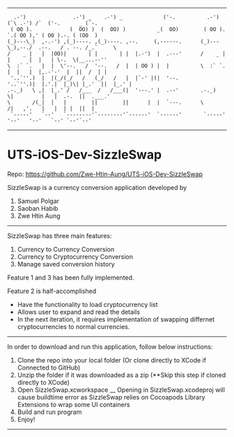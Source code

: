 ______________________________________________________________________________________________________________

      .-')               .-') _    .-') _             ('-.          .-')     (`\ .-') /`  ('-.      _ (`-.  
     ( OO ).            (  OO) )  (  OO) )          _(  OO)        ( OO ).    `.( OO ),' ( OO ).-. ( (OO  ) 
    (_)---\_)  ,-.-') ,(_)----. ,(_)----. ,--.     (,------.      (_)---\_),--./  .--.   / . --. /_.`     \ 
    /    _ |   |  |OO)|       | |       | |  |.-')  |  .---'      /    _ | |      |  |   | \-.  \(__...--'' 
    \  :` `.   |  |  \'--.   /  '--.   /  |  | OO ) |  |          \  :` `. |  |   |  |,.-'-'  |  ||  /  | | 
     '..`''.)  |  |(_/(_/   /   (_/   /   |  |`-' |(|  '--.        '..`''.)|  |.'.|  |_)\| |_.'  ||  |_.' | 
    .-._)   \ ,|  |_.' /   /___  /   /___(|  '---.' |  .--'       .-._)   \|         |   |  .-.  ||  .___.' 
    \       /(_|  |   |        ||        ||      |  |  `---.      \       /|   ,'.   |   |  | |  ||  |      
     `-----'   `--'   `--------'`--------'`------'  `------'       `-----' '--'   '--'   `--' `--'`--'      

______________________________________________________________________________________________________________

# UTS-iOS-Dev-SizzleSwap

Repo: https://github.com/Zwe-Htin-Aung/UTS-iOS-Dev-SizzleSwap

SizzleSwap is a currency conversion application developed by

1) Samuel Polgar
2) Saoban Habib
3) Zwe Htin Aung
______________________________________________________________________________________________________________

SizzleSwap has three main features:

1) Currency to Currency Conversion
2) Currency to Cryptocurrency Conversion
3) Manage saved conversion history

Feature 1 and 3 has been fully implemented.

Feature 2 is half-accomplished
- Have the functionality to load cryptocurrency list
- Allows user to expand and read the details
- In the next iteration, it requires implementation of swapping differnet cryptocurrencies to normal currencies.

______________________________________________________________________________________________________________

In order to download and run this application, follow below instructions:

1) Clone the repo into your local folder (Or clone directly to XCode if Connected to GitHub)
2) Unzip the folder if it was downloaded as a zip (**Skip this step if cloned directly to XCode)
3) Open SizzleSwap.xcworkspace
   \__  Opening in SizzleSwap.xcodeproj will cause buildtime error as SizzleSwap relies on Cocoapods Library Extensions to wrap some UI containers
4) Build and run program
5) Enjoy! 
______________________________________________________________________________________________________________

